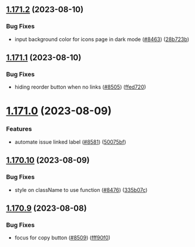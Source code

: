 ## [1.171.2](https://github.com/EddieHubCommunity/LinkFree/compare/v1.171.1...v1.171.2) (2023-08-10)


### Bug Fixes

* input background color for icons page in dark mode ([#8463](https://github.com/EddieHubCommunity/LinkFree/issues/8463)) ([28b723b](https://github.com/EddieHubCommunity/LinkFree/commit/28b723b40ef84f15bde22eb63d9c4dbbc5a6f013))



## [1.171.1](https://github.com/EddieHubCommunity/LinkFree/compare/v1.171.0...v1.171.1) (2023-08-10)


### Bug Fixes

* hiding reorder button when no links ([#8505](https://github.com/EddieHubCommunity/LinkFree/issues/8505)) ([ffed720](https://github.com/EddieHubCommunity/LinkFree/commit/ffed720dd7e46bfd2a2bd72081c3e02013124f25))



# [1.171.0](https://github.com/EddieHubCommunity/LinkFree/compare/v1.170.10...v1.171.0) (2023-08-09)


### Features

* automate issue linked label ([#8581](https://github.com/EddieHubCommunity/LinkFree/issues/8581)) ([50075bf](https://github.com/EddieHubCommunity/LinkFree/commit/50075bf05b0d12699de6efbac7999be2ab305209))



## [1.170.10](https://github.com/EddieHubCommunity/LinkFree/compare/v1.170.9...v1.170.10) (2023-08-09)


### Bug Fixes

* style on className to use function  ([#8476](https://github.com/EddieHubCommunity/LinkFree/issues/8476)) ([335b07c](https://github.com/EddieHubCommunity/LinkFree/commit/335b07c43bc6adb736774838100a55d6fa331f52))



## [1.170.9](https://github.com/EddieHubCommunity/LinkFree/compare/v1.170.8...v1.170.9) (2023-08-08)


### Bug Fixes

* focus for copy button ([#8509](https://github.com/EddieHubCommunity/LinkFree/issues/8509)) ([fff90f0](https://github.com/EddieHubCommunity/LinkFree/commit/fff90f0899541cd57cf8b5db740b6deadd3f607e))



